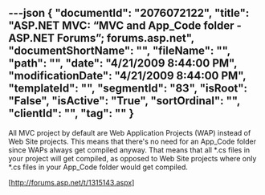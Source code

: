 ---json
{
  "documentId": "2076072122",
  "title": "ASP.NET MVC: “MVC and App_Code folder - ASP.NET Forums”; forums.asp.net",
  "documentShortName": "",
  "fileName": "",
  "path": "",
  "date": "4/21/2009 8:44:00 PM",
  "modificationDate": "4/21/2009 8:44:00 PM",
  "templateId": "",
  "segmentId": "83",
  "isRoot": "False",
  "isActive": "True",
  "sortOrdinal": "",
  "clientId": "",
  "tag": ""
}
---

All MVC project by default are Web Application Projects (WAP) instead of Web Site projects. This means that there's no need for an App_Code folder since WAPs always get compiled anyway. That means that all *.cs files in your project will get compiled, as opposed to Web Site projects where only *.cs files in your App_Code folder would get compiled.

[http://forums.asp.net/t/1315143.aspx]
